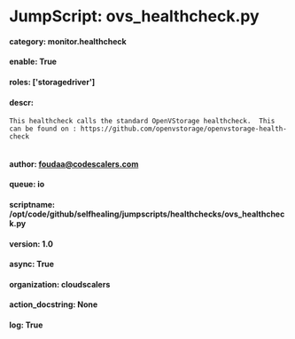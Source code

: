 
# JumpScript: ovs_healthcheck.py
        
#### category: monitor.healthcheck
#### enable: True
#### roles: ['storagedriver']
#### descr: 
```
This healthcheck calls the standard OpenVStorage healthcheck.  This can be found on : https://github.com/openvstorage/openvstorage-health-check


```
#### author: foudaa@codescalers.com
#### queue: io
#### scriptname: /opt/code/github/selfhealing/jumpscripts/healthchecks/ovs_healthcheck.py
#### version: 1.0
#### async: True
#### organization: cloudscalers
#### action_docstring: None
#### log: True